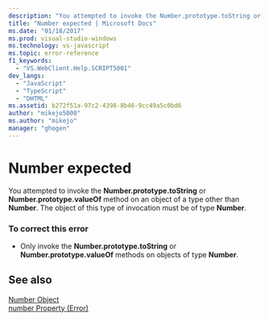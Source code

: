 ```yaml
---
description: "You attempted to invoke the Number.prototype.toString or Number.prototype.valueOf method on an object of a type other than Number**."
title: "Number expected | Microsoft Docs"
ms.date: "01/18/2017"
ms.prod: visual-studio-windows
ms.technology: vs-javascript
ms.topic: error-reference
f1_keywords: 
  - "VS.WebClient.Help.SCRIPT5001"
dev_langs: 
  - "JavaScript"
  - "TypeScript"
  - "DHTML"
ms.assetid: b272f51a-97c2-4398-8b46-9cc49a5c0bd6
author: "mikejo5000"
ms.author: "mikejo"
manager: "ghogen"
---
```

# Number expected
You attempted to invoke the **Number.prototype.toString** or **Number.prototype.valueOf** method on an object of a type other than **Number**. The object of this type of invocation must be of type **Number**.  
  
### To correct this error  
  
- Only invoke the **Number.prototype.toString** or **Number.prototype.valueOf** methods on objects of type **Number**.  
  
## See also  
 [Number Object](https://developer.mozilla.org/docs/Web/JavaScript/Reference/Global_Objects/Number)   
 [number Property (Error)](https://developer.mozilla.org/docs/Archive/Web/JavaScript/Microsoft_Extensions/Error.number)
